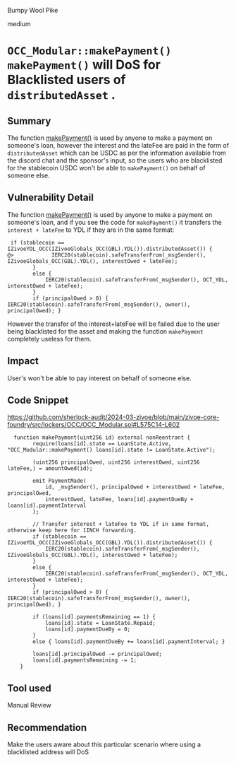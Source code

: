 Bumpy Wool Pike

medium

# `OCC_Modular::makePayment()` `makePayment()` will DoS for Blacklisted users of `distributedAsset` .

## Summary
The function [makePayment()](https://github.com/sherlock-audit/2024-03-zivoe/blob/main/zivoe-core-foundry/src/lockers/OCC/OCC_Modular.sol#L575C14-L602) is used by anyone to make a payment on someone's loan, however the interest and the lateFee are paid in the form of `distributedAsset` which can be USDC as per the information available from the discord chat and the sponsor's input, so the users who are blacklisted for the stablecoin USDC won't be able to `makePayment()` on behalf of someone else.
## Vulnerability Detail
The function [makePayment()](https://github.com/sherlock-audit/2024-03-zivoe/blob/main/zivoe-core-foundry/src/lockers/OCC/OCC_Modular.sol#L575C14-L602) is used by anyone to make a payment on someone's loan, and if you see the code for `makePayment()` it transfers the `interest + lateFee` to YDL if they are in the same format: 

```solidity
 if (stablecoin == IZivoeYDL_OCC(IZivoeGlobals_OCC(GBL).YDL()).distributedAsset()) {
@>            IERC20(stablecoin).safeTransferFrom(_msgSender(), IZivoeGlobals_OCC(GBL).YDL(), interestOwed + lateFee);
        }
        else {
            IERC20(stablecoin).safeTransferFrom(_msgSender(), OCT_YDL, interestOwed + lateFee);
        }
        if (principalOwed > 0) { IERC20(stablecoin).safeTransferFrom(_msgSender(), owner(), principalOwed); }
```        
However the transfer of the interest+lateFee will be failed due to the user being blacklisted for the asset and making the function `makePayment`   completely useless for them.

## Impact
User's won't be able to pay interest on behalf of someone else.
## Code Snippet
https://github.com/sherlock-audit/2024-03-zivoe/blob/main/zivoe-core-foundry/src/lockers/OCC/OCC_Modular.sol#L575C14-L602

```solidity
  function makePayment(uint256 id) external nonReentrant {
        require(loans[id].state == LoanState.Active, "OCC_Modular::makePayment() loans[id].state != LoanState.Active");

        (uint256 principalOwed, uint256 interestOwed, uint256 lateFee,) = amountOwed(id);

        emit PaymentMade(
            id, _msgSender(), principalOwed + interestOwed + lateFee, principalOwed,
            interestOwed, lateFee, loans[id].paymentDueBy + loans[id].paymentInterval
        );

        // Transfer interest + lateFee to YDL if in same format, otherwise keep here for 1INCH forwarding.
        if (stablecoin == IZivoeYDL_OCC(IZivoeGlobals_OCC(GBL).YDL()).distributedAsset()) {
            IERC20(stablecoin).safeTransferFrom(_msgSender(), IZivoeGlobals_OCC(GBL).YDL(), interestOwed + lateFee);
        }
        else {
            IERC20(stablecoin).safeTransferFrom(_msgSender(), OCT_YDL, interestOwed + lateFee);
        }
        if (principalOwed > 0) { IERC20(stablecoin).safeTransferFrom(_msgSender(), owner(), principalOwed); }

        if (loans[id].paymentsRemaining == 1) {
            loans[id].state = LoanState.Repaid;
            loans[id].paymentDueBy = 0;
        }
        else { loans[id].paymentDueBy += loans[id].paymentInterval; }

        loans[id].principalOwed -= principalOwed;
        loans[id].paymentsRemaining -= 1;
    }
```    
## Tool used

Manual Review

## Recommendation
Make the users aware about this particular scenario where using a blacklisted address will DoS